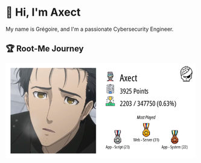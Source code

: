 # 👋 Hi, I'm Axect

My name is Grégoire, and I'm a passionate Cybersecurity Engineer.

## 🏆 Root-Me Journey

![Root-Me](root-me-badge.png)